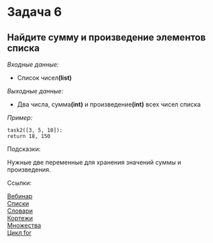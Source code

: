 <h1 >Задача 6</h1>
<h2>Найдите сумму и произведение элементов списка</h2>
<p><i>Входные данные:</i></p>
<ul><li> Список чисел<strong>(list)</strong></li></ul>
<p><i>Выходные данные:</i></p>
<ul><li>Два числа, сумма<strong>(int)</strong> и произведение<strong>(int)</strong> всех чисел списка</li></ul>
<p><i>Пример:</i></p>
<div class="example">
    <code>task2([3, 5, 10]):</code> <br>
    <code>return 18, 150</code> <br>
</div>
<p>Подсказки:</p>
<div class="hint">
    <div>
        Нужные две переменные для хранения значений суммы и произведения.
    </div>
</div>

<p>Ссылки:</p>
<a href="https://online.sbis.ru/shared/disk/7bd7dff3-f3e3-49c6-b9de-b62188e3ef13">Вебинар</a>
<br>
<a href="https://pythonworld.ru/tipy-dannyx-v-python/spiski-list-funkcii-i-metody-spiskov.html">Списки</a>
<br>
<a href="https://pythonworld.ru/tipy-dannyx-v-python/slovari-dict-funkcii-i-metody-slovarej.html">Словари</a>
<br>
<a href="https://pythonworld.ru/tipy-dannyx-v-python/kortezhi-tuple.html">Кортежи</a>
<br>
<a href="https://pythonworld.ru/tipy-dannyx-v-python/mnozhestva-set-i-frozenset.html">Множества</a>
<br>
<a href="https://myrusakov.ru/python-for.html">Цикл for</a>

